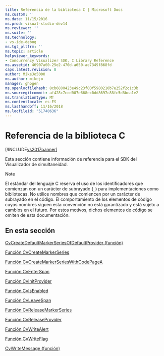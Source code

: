 ```yaml
---
title: Referencia de la biblioteca C | Microsoft Docs
ms.custom: ''
ms.date: 11/15/2016
ms.prod: visual-studio-dev14
ms.reviewer: ''
ms.suite: ''
ms.technology:
- vs-ide-debug
ms.tgt_pltfrm: ''
ms.topic: article
helpviewer_keywords:
- Concurrency Visualizer SDK, C Library Reference
ms.assetid: 46907a60-25e2-470d-a650-ae7349f868fd
caps.latest.revision: 8
author: MikeJo5000
ms.author: mikejo
manager: ghogen
ms.openlocfilehash: 8cb6800423e49c23f00f5980210b7e252f2c1c3b
ms.sourcegitcommit: af428c7ccd007e668ec0dd8697c88fc5d8bca1e2
ms.translationtype: MT
ms.contentlocale: es-ES
ms.lasthandoff: 11/16/2018
ms.locfileid: "51740636"
---
```

# <a name="c-library-reference"></a>Referencia de la biblioteca C
[!INCLUDE[vs2017banner](../includes/vs2017banner.md)]

Esta sección contiene información de referencia para el SDK del Visualizador de simultaneidad.  
  
> [!NOTE]
>  El estándar del lenguaje C reserva el uso de los identificadores que comienzan con un carácter de subrayado (`_`) para implementaciones como bibliotecas. No utilice nombres que comiencen por un carácter de subrayado en el código. El comportamiento de los elementos de código cuyos nombres siguen esta convención no está garantizado y está sujeto a cambios en el futuro. Por estos motivos, dichos elementos de código se omiten de esta documentación.  
  
## <a name="in-this-section"></a>En esta sección  
 [CvCreateDefaultMarkerSeriesOfDefaultProvider (función)](../profiling/cvcreatedefaultmarkerseriesofdefaultprovider-function.md)  
  
 [Función CvCreateMarkerSeries](../profiling/cvcreatemarkerseries-function.md)  
  
 [Función CvCreateMarkerSeriesWithCodePageA](../profiling/cvcreatemarkerserieswithcodepagea-function.md)  
  
 [Función CvEnterSpan](../profiling/cventerspan-function.md)  
  
 [Función CvInitProvider](../profiling/cvinitprovider-function.md)  
  
 [Función CvIsEnabled](../profiling/cvisenabled-function.md)  
  
 [Función CvLeaveSpan](../profiling/cvleavespan-function.md)  
  
 [Función CvReleaseMarkerSeries](../profiling/cvreleasemarkerseries-function.md)  
  
 [Función CvReleaseProvider](../profiling/cvreleaseprovider-function.md)  
  
 [Función CvWriteAlert](../profiling/cvwritealert-function.md)  
  
 [Función CvWriteFlag](../profiling/cvwriteflag-function.md)  
  
 [CvWriteMessage (función)](../profiling/cvwritemessage-function.md)



